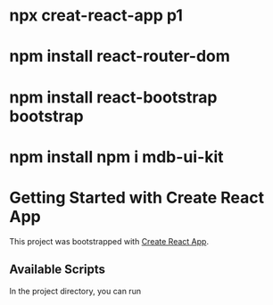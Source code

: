 # npx creat-react-app p1
# npm install react-router-dom
# npm install react-bootstrap bootstrap
# npm install npm i mdb-ui-kit


# Getting Started with Create React App

This project was bootstrapped with [Create React App](https://github.com/facebook/create-react-app).

## Available Scripts

In the project directory, you can run